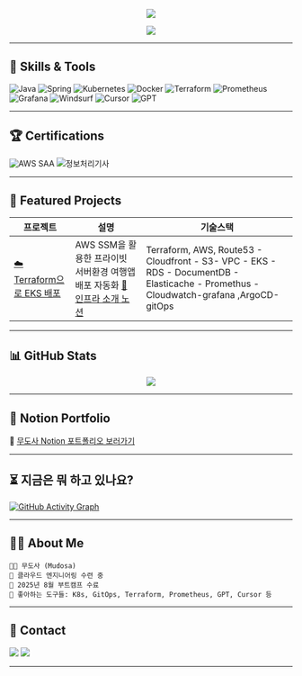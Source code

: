 <p align="center">
  <img src="https://capsule-render.vercel.app/api?type=waving&color=0:8E2DE2,100:4A00E0&height=200&section=header&text=%F0%9F%91%BD%EB%AC%B4%EB%8F%84%EC%82%AC%EC%9D%98%20%EB%A0%88%ED%8F%AC%EC%A7%80%ED%86%A0%EB%A6%AC%EC%97%90%20%EC%98%A4%EC%8B%A0%EA%B1%B8%20%ED%99%98%EC%98%81%ED%95%A9%EB%8B%88%EB%8B%A4%F0%9F%91%BD&fontSize=30&fontColor=FFFFFF" />
</p>

<p align="center">
  <img src="https://media0.giphy.com/media/v1.Y2lkPTc5MGI3NjExMzl3eTVjcno2YjV5MTVpazU1a3BoOWllbHkwdDB4dHF2a3dwczRxeCZlcD12MV9pbnRlcm5hbF9naWZfYnlfaWQmY3Q9Zw/IK1LbnjGbz7sYVJZb7/giphy.gif" style="max-width: 100%; height: auto;" />
</p>

---

## 🚀 Skills & Tools

![Java](https://img.shields.io/badge/Java-007396?style=for-the-badge&logo=java&logoColor=white)
![Spring](https://img.shields.io/badge/Spring-6DB33F?style=for-the-badge&logo=spring&logoColor=white)
![Kubernetes](https://img.shields.io/badge/Kubernetes-326CE5?style=for-the-badge&logo=kubernetes&logoColor=white)
![Docker](https://img.shields.io/badge/Docker-2496ED?style=for-the-badge&logo=docker&logoColor=white)
![Terraform](https://img.shields.io/badge/Terraform-623CE4?style=for-the-badge&logo=terraform&logoColor=white)
![Prometheus](https://img.shields.io/badge/Prometheus-E6522C?style=for-the-badge&logo=prometheus&logoColor=white)
![Grafana](https://img.shields.io/badge/Grafana-F46800?style=for-the-badge&logo=grafana&logoColor=white)
![Windsurf](https://img.shields.io/badge/Windsurf-000000?style=for-the-badge&logo=wind&logoColor=white)
![Cursor](https://img.shields.io/badge/Cursor-00BCD4?style=for-the-badge&logo=cursor&logoColor=white)
![GPT](https://img.shields.io/badge/GPT-FF6F61?style=for-the-badge&logo=openai&logoColor=white)

---

## 🏆 Certifications

![AWS SAA](https://img.shields.io/badge/AWS-SAA-orange?style=for-the-badge&logo=amazon-aws&logoColor=white)
![정보처리기사](https://img.shields.io/badge/정보처리-기사-blue?style=for-the-badge)

---

## 🌟 Featured Projects

| 프로젝트 | 설명 | 기술스택 |
|----------|------|----------|
| [☁️ Terraform으로 EKS 배포](https://github.com/seoulcloud/final-team2-infra) | AWS SSM을 활용한 프라이빗 서버환경 여행앱 배포 자동화  [📄 인프라 소개 노션](https://chestnut-grip-0af.notion.site/Goteego-256d7c8d02ed802cb215c7b9b4d99abb) | Terraform, AWS, Route53 - Cloudfront - S3- VPC - EKS - RDS - DocumentDB - Elasticache - Promethus - Cloudwatch-grafana ,ArgoCD-gitOps |

---

## 📊 GitHub Stats

<p align="center">
<img src="https://github-readme-stats.vercel.app/api?username=seoulcloud&show_icons=true&count_private=true&theme=gruvbox_light" />
</p>

---

## 📂 Notion Portfolio

📎 [무도사 Notion 포트폴리오 보러가기](https://chestnut-grip-0af.notion.site/3-1d7d7c8d02ed80529cd1d1217ad36a44)

---

## ⏳ 지금은 뭐 하고 있나요?

[![GitHub Activity Graph](https://github-readme-activity-graph.cyclic.app/graph?username=seoulcloud&theme=light)](https://github-readme-activity-graph.vercel.app)

---

## 👨‍💻 About Me

```
👨‍💻 무도사 (Mudosa)
🔧 클라우드 엔지니어링 수련 중
📆 2025년 8월 부트캠프 수료
🧠 좋아하는 도구들: K8s, GitOps, Terraform, Prometheus, GPT, Cursor 등
```

---

## 📢 Contact

<a href="mailto:integrall92@gmail.com"><img src="https://img.shields.io/badge/Gmail-D14836?style=for-the-badge&logo=gmail&logoColor=white"/></a>
<a href="https://github.com/seoulcloud"><img src="https://img.shields.io/badge/GitHub-181717?style=for-the-badge&logo=github&logoColor=white"/></a>

---
